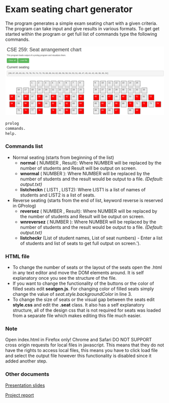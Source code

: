 # Exam seating chart generator

The program generates a simple exam seating chart with a given criteria. The program can take input and give results in various formats. To get get started within the program or get full list of commands type the following commands.

![Screenshot of output](/output-screenshot.png "Screenshot of output")

```
prolog
commands.
help. 
```


### Commands list
* Normal seating (starts from beginning of the list)
  * **normal** ( NUMBER , Result): Where NUMBER will be replaced by the number of students and Result will be output on screen.
  * **wnormal** ( NUMBER ): Where NUMBER will be replaced by the number of students and the result would be output to a file. *(Default: output.txt)*
  * **listcheckn** ( LIST1 , LIST2): Where LIST1 is a list of names of students and LIST2 is a list of seats.
* Reverse seating (starts from the end of list, keyword reverse is reserved in GProlog)
  * **reversez** ( NUMBER , Result): Where NUMBER will be replaced by the number of students and Result will be output on screen.
  * **wnreversez** ( NUMBER ): Where NUMBER will be replaced by the number of students and the result would be output to a file. *(Default: output.txt)*
  * **listcheckr** (List of student names, List of seat numbers) - Enter a list of students and list of seats to get full output on screen.').

### HTML file
  * To change the number of seats or the layout of the seats open the .html in any text editor and move the DOM elements around. It is self explanatory once you see the structure of the file.
  * If you want to change the functionality of the buttons or the color of filled seats edit **seatgen.js**. For changing color of filled seats simply change the value of  *seat.style.backgroundColor* in line 3.
  * To change the size of seats or the visual gap between the seats edit **style.css** and edit the **.seat** class. It also has a self explanatory structure, all of the design css that is not required for seats was loaded from a separate file which makes editing this file much easier.

### Note
Open index.html in Firefox only! Chrome and Safari DO NOT SUPPORT cross origin requests for local files in javascript. This means that they do not have the rights to access local files, this means you have to click load file and select the output file however this functionality is disabled since it added another step.

### Other documents
[Presentation slides](Seating-chart-generator-slides.pdf)

[Project report](Project-Report.pdf)

    
